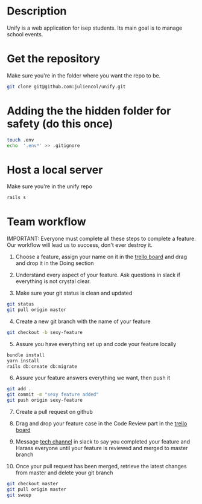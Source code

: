 # Description
Unify is a web application for isep students. Its main goal is to manage school events.

# Get the repository
Make sure you're in the folder where you want the repo to be.
```bash
git clone git@github.com:juliencol/unify.git
```

# Adding the the hidden folder for safety (do this once)
```bash 
touch .env
echo  '.env*' >> .gitignore
``` 

# Host a local server
Make sure you're in the unify repo
```bash 
rails s
``` 

# Team workflow
IMPORTANT: Everyone must complete all these steps to complete a feature. Our workflow will lead us to success, don't ever destroy it. 

1. Choose a feature, assign your name on it in the [trello board](https://trello.com/b/KvPE3ned/unify) and drag and drop it in the Doing section </br>

2. Understand every aspect of your feature. Ask questions in slack if everything is not crystal clear. </br>

3. Make sure your git status is clean and updated
```bash 
git status
git pull origin master
``` 

4. Create a new git branch with the name of your feature
```bash 
git checkout -b sexy-feature
```

5. Assure you have everything set up and code your feature locally </br>
```bash
bundle install
yarn install
rails db:create db:migrate
```

6. Assure your feature answers everything we want, then push it
```bash
git add .
git commit -m "sexy feature added"
git push origin sexy-feature
```

7. Create a pull request on github </br>

8. Drag and drop your feature case in the Code Review part in the [trello board](https://trello.com/b/KvPE3ned/unify) </br>

9. Message [tech channel](https://app.slack.com/client/TKF4P6WH4/CKF69AQMC) in slack to say you completed your feature and Harass everyone until your feature is reviewed and merged to master branch

10. Once your pull request has been merged, retrieve the latest changes from master and delete your git branch 
```bash
git checkout master
git pull origin master
git sweep
```

